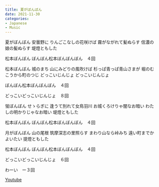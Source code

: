 ```yaml
---
title: 夏がぼんぼん
date: 2021-11-30
categories:
- Japanese
- Music
---
```


夏がぼんぼん
安曇野に
りんごこなしの花咲けば
霧がながれて髪ぬらす
信濃の娘の髪ぬらす
堤燈ともした

松本ぼんぼん
ぼんぼん松本ぼんぼんぼん　４回

松本ぼんぼん
城のまち
山にみどりの風吹けば
杉っぱ青っぱ青山さまが
堀のむこうから町のつじ
どっこいじんじょ
どっこいじんじょ

ぼんぼん松本ぼんぼんぼん　４回

どっこいどっこいじんじょ　８回

蛍ぼんぼん
せゝらぎに
逢うて別れて女鳥羽川
お城くろけりゃ闇なお暗い
わたしの明かりじゃなお暗い
堤燈ともした

松本ぼんぼん
ぼんぼん松本ぼんぼんぼん　４回

月がぼんぼん
山の尾根
筑摩深志の里照らす
まわり山なら峠みち
遠い町までかよいたい
提燈ともした

松本ぼんぼん
ぼんぼん松本ぼんぼんぼん　４回

どっこいどっこいじんじょ　６回

わーい　ー３回

[Youtube](https://www.youtube.com/watch?v=BaQQqHgKMnQ)

